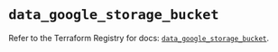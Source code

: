 # `data_google_storage_bucket`

Refer to the Terraform Registry for docs: [`data_google_storage_bucket`](https://registry.terraform.io/providers/hashicorp/google/6.49.1/docs/data-sources/storage_bucket).

